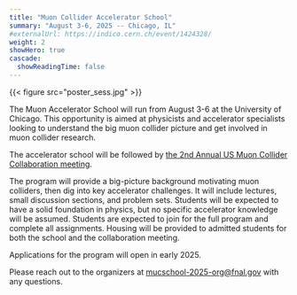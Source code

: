```yaml
---
title: "Muon Collider Accelerator School"
summary: "August 3-6, 2025 -- Chicago, IL"
#externalUrl: https://indico.cern.ch/event/1424328/
weight: 2
showHero: true
cascade:
  showReadingTime: false
---
```


{{< figure src="poster_sess.jpg" >}}

The Muon Accelerator School will run from August 3-6 at the University of Chicago. This opportunity is aimed at physicists and accelerator specialists looking to understand the big muon collider picture and get involved in muon collider research.

The accelerator school will be followed by [the 2nd Annual US Muon Collider Collaboration meeting](/event_items_upcoming/2025-08-07/).

The program will provide a big-picture background motivating muon colliders, then dig into key accelerator challenges. It will include lectures, small discussion sections, and problem sets. Students will be expected to have a solid foundation in physics, but no specific accelerator knowledge will be assumed. Students are expected to join for the full program and complete all assignments. Housing will be provided to admitted students for both the school and the collaboration meeting. 

Applications for the program will open in early 2025.  

Please reach out to the organizers at <mucschool-2025-org@fnal.gov> with any questions.
